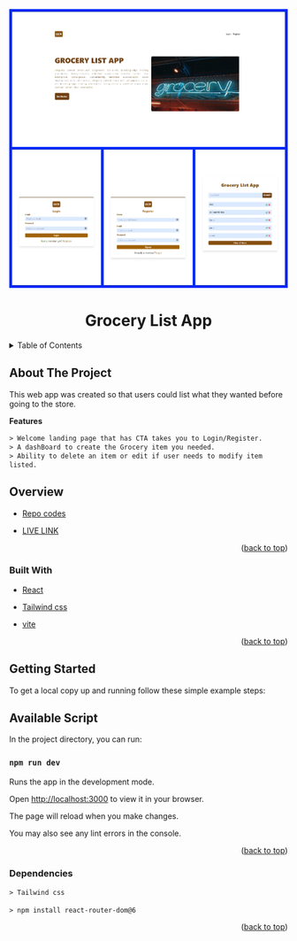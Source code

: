 <div id="top"></div>
<div align="center">
    <img src="./src/img/grocery.png">
</div>
<h1  align="center" >Grocery List App</h1>
<!-- TABLE OF CONTENTS -->
<details>
  <summary>Table of Contents</summary>
  <ol>
    <li>
      <a href="#about-the-project">About The Project</a>
        <ul>
            <li><a href="#overview">Overview</a></li>
            <li><a href="#built-with">Built With</a></li>
            <li><a href="#getting-started">Getting Started</a></li>
            <li><a href="#available-script">Available Script</a></li>
            <li><a href="#dependencies">Dependencies</a></li>
        </ul>
    </li>      
  </ol>
</details>


## About The Project

This web app was created so that users could list what they wanted before going to the store.

**Features**


```
> Welcome landing page that has CTA takes you to Login/Register.
> A dashBoard to create the Grocery item you needed.
> Ability to delete an item or edit if user needs to modify item listed.
```

## Overview

* [Repo codes]()

* [LIVE LINK]()


<p align="right">(<a href="#top">back to top</a>)</p>

### Built With

* [React](https://reactjs.org/)

* [Tailwind css](https://tailwindcss.com/)

* [vite](https://vitejs.dev/guide/#scaffolding-your-first-vite-project)



<p align="right">(<a href="#top">back to top</a>)</p>

## Getting Started


To get a local copy up and running follow these simple example steps:
## Available Script

In the project directory, you can run:

 ### `npm run dev`

Runs the app in the development mode.

Open [http://localhost:3000](http://localhost:3000) to view it in your browser.

The page will reload when you make changes.

You may also see any lint errors in the console.

<p align="right">(<a href="#top">back to top</a>)</p>

### Dependencies

```
> Tailwind css

> npm install react-router-dom@6 
```
<p align="right">(<a href="#top">back to top</a>)</p>

